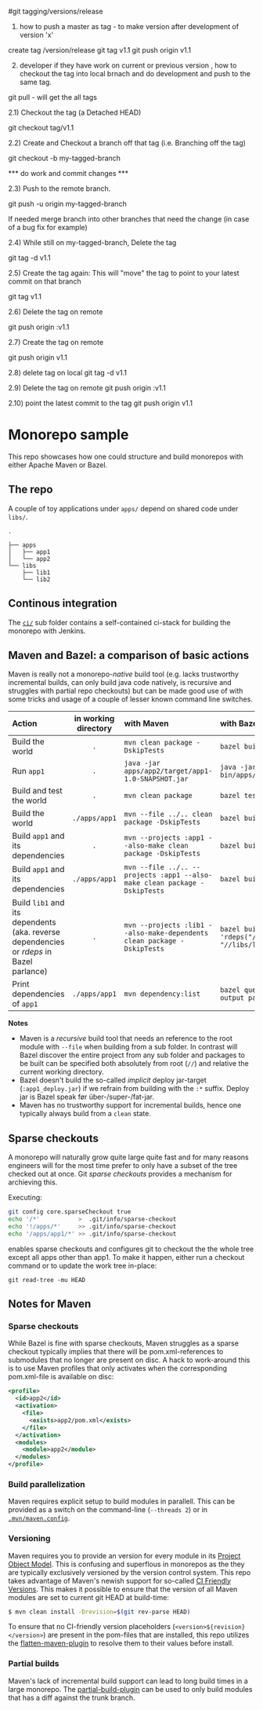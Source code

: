 #git tagging/versions/release

1) how to push a master as tag - to make version
after development of version 'x'

create tag /version/release
git tag v1.1
git push origin v1.1





2) developer if they have work on current or previous version , 
how to checkout the tag into local brnach and do development and push to the same tag.

git pull - will get the all tags

2.1) Checkout the tag (a Detached HEAD)

git checkout tag/v1.1

2.2) Create and Checkout a branch off that tag (i.e. Branching off the tag)

git checkout -b my-tagged-branch

*** do work and commit changes ***

2.3) Push to the remote branch.

git push  -u origin my-tagged-branch

If needed merge branch into other branches that need the change (in case of a bug fix for example)

2.4) While still on my-tagged-branch, Delete the tag

git tag -d v1.1

2.5) Create the tag again: This will "move" the tag to point to your latest commit on that branch

git tag v1.1

2.6) Delete the tag on remote

git push origin :v1.1

2.7) Create the tag on remote

git push origin v1.1


2.8) delete tag on local
git tag -d v1.1

2.9) Delete the tag on remote
git push origin :v1.1


2.10) point the latest commit to the tag
git push origin v1.1




# Monorepo sample
This repo showcases how one could structure and build monorepos with either Apache Maven or Bazel.

## The repo
A couple of toy applications under `apps/` depend on shared code under `libs/`.

```
.

├── apps
│   ├── app1
│   └── app2
└── libs
    ├── lib1
    └── lib2
```

## Continous integration
The [`ci/`](ci/README.md) sub folder contains a self-contained ci-stack for building the monorepo with Jenkins.

## Maven and Bazel: a comparison of basic actions
Maven is really not a monorepo-*native* build tool (e.g. lacks
trustworthy incremental builds, can only build java code natively, is recursive and
struggles with partial repo checkouts) but can be made good use of with some tricks
and usage of a couple of lesser known command line switches.

Action | in working directory  | with Maven | with Bazel
:--- | :---: |:--- |:---
Build the world| `.` | `mvn clean package -DskipTests` | `bazel build //...:*`
Run `app1`| `.` | `java -jar apps/app2/target/app1-1.0-SNAPSHOT.jar`| `java -jar bazel-bin/apps/app1/app1_deploy.jar`
Build and test the world| `.` | `mvn clean package` | `bazel test //...:*`
Build the world| `./apps/app1` | `mvn --file ../.. clean package -DskipTests` | `bazel build //...:*`
Build `app1` and its dependencies| `.` | `mvn --projects :app1 --also-make clean package -DskipTests` | `bazel build //apps/app1:*`
Build `app1` and its dependencies| `./apps/app1` | `mvn --file ../.. --projects :app1 --also-make clean package -DskipTests` | `bazel build :*`
Build `lib1` and its dependents (aka. reverse dependencies or *rdeps* in Bazel parlance)  | `.` | `mvn --projects :lib1 --also-make-dependents clean package -DskipTests` | `bazel build $(bazel query 'rdeps("//...", "//libs/lib1")')`
Print dependencies of `app1`| `./apps/app1` | `mvn dependency:list` | `bazel query  'deps(.)' --output package` 

**Notes**
 * Maven is a *recursive* build tool that needs an reference to the root module with `--file` 
 when building from a sub folder. In contrast will Bazel discover the entire project from 
 any sub folder and packages to be built can be specified both absolutely from root (`//`) and 
 relative the current working directory.
 * Bazel doesn't build the so-called *implicit* deploy jar-target (`:app1_deploy.jar`) if we
 refrain from building with the `:*` suffix. Deploy jar is Bazel speak før 
 über-/super-/fat-jar. 
 * Maven has no trustworthy support for incremental builds, hence one typically always build
 from a `clean` state.

## Sparse checkouts
A monorepo will naturally grow quite large quite fast and for many reasons engineers will for the
most time prefer to only have a subset of the tree checked out at once. Git *sparse checkouts* provides
a mechanism for archieving this.

Executing:
```bash
git config core.sparseCheckout true
echo '/*'           >  .git/info/sparse-checkout
echo '!/apps/*'     >> .git/info/sparse-checkout
echo '/apps/app1/*' >> .git/info/sparse-checkout
```
enables sparse checkouts and configures git to checkout the the whole tree except all apps other
than app1. To make it happen, either run a checkout command or to update the work tree in-place:
```
git read-tree -mu HEAD
```

## Notes for Maven
### Sparse checkouts
While Bazel is fine with sparse checkouts, Maven struggles as a sparse checkout typically implies
that there will be pom.xml-references to submodules that no longer are present on disc. A hack to
work-around this is to use Maven profiles that only activates when the corresponding pom.xml-file
is available on disc:
```xml
<profile>
  <id>app2</id>
  <activation>
    <file>
      <exists>app2/pom.xml</exists>
    </file>
  </activation>
  <modules>
    <module>app2</module>
  </modules>
</profile>
```

### Build parallelization
Maven requires explicit setup to build modules in parallell. This can be provided as a switch on the
command-line (`--threads 2`) or in [`.mvn/maven.config`](.mvn/maven.config).

### Versioning
Maven requires you to provide an version for every module in its [Project Object Model](https://maven.apache.org/guides/introduction/introduction-to-the-pom.html).
This is confusing and superflous in monorepos as the they are typically exclusively versioned by the version control system.
This repo takes advantage of Maven's newish support for so-called [CI Friendly Versions](https://maven.apache.org/maven-ci-friendly.html).
This makes it possible to ensure that the version of all Maven modules are set to current git HEAD at build-time:
```bash
$ mvn clean install -Drevision=$(git rev-parse HEAD)
```
To ensure that no CI-friendly version placeholders (`<version>${revision}</version>`) are present in the pom-files that are installed,
this repo utilizes the [flatten-maven-plugin](https://www.mojohaus.org/flatten-maven-plugin/) to resolve them to their values before install.

### Partial builds
Maven's lack of incremental build support can lead to long build times in a large monorepo.
The [partial-build-plugin](https://github.com/lesfurets/partial-build-plugin) can be used to only build modules that has
a diff against the trunk branch.
